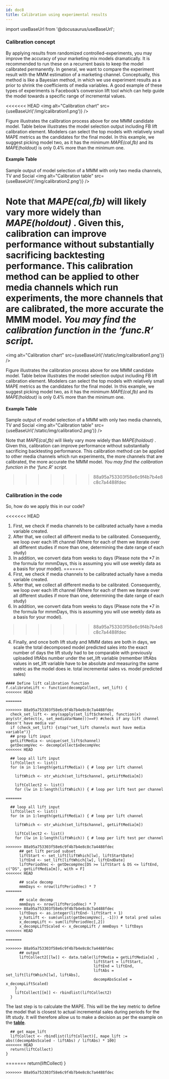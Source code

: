 ```yaml
---
id: doc8
title: Calibration using experimental results
---
```

import useBaseUrl from '@docusaurus/useBaseUrl';

### Calibration concept
By applying results from randomized controlled-experiments, you may improve the accuracy of your marketing mix models dramatically. It is recommended to run these on a recurrent basis to keep the model calibrated permanently. In general, we want to compare the experiment result with the MMM estimation of a marketing channel. Conceptually, this method is like a Bayesian method, in which we use experiment results as a prior to shrink the coefficients of media variables. A good example of these types of experiments is Facebook’s conversion lift tool which can help guide the model towards a specific range of incremental values.

<<<<<<< HEAD
<img alt="Calibration chart" src={useBaseUrl('/img/calibration1.png')} />


Figure illustrates the calibration process above for one MMM candidate model.
Table below illustrates the model selection output including FB lift calibration element. Modelers can select the top models with relatively small MAPE metrics as the candidates for the final model. In this example, we suggest picking model two, as it has the minimum <em>MAPE(cal,fb)</em> and its <em>MAPE(holdout)</em> is only 0.4% more than the minimum one.

#### Example Table
Sample output of model selection of a MMM with only two media channels, TV and Social
<img alt="Calibration table" src={useBaseUrl('/img/calibration2.png')} />

Note that <em>MAPE(cal,fb)</em> will likely vary more widely than <em>MAPE(holdout)</em> . Given this, calibration can improve performance without substantially sacrificing backtesting performance.
This calibration method can be applied to other media channels which run experiments, the more channels that are calibrated, the more accurate the MMM model. <em>You may find the calibration function in the ‘func.R’ script.</em>
=======
<img alt="Calibration chart" src={useBaseUrl('/static/img/calibration1.png')} />


Figure illustrates the calibration process above for one MMM candidate model. 
Table below illustrates the model selection output including FB lift calibration element. Modelers can select the top models with relatively small MAPE metrics as the candidates for the final model. In this example, we suggest picking model two, as it has the minimum <em>MAPE(cal,fb)</em> and its <em>MAPE(holdout)</em> is only 0.4% more than the minimum one.

#### Example Table 
Sample output of model selection of a MMM with only two media channels, TV and Social
<img alt="Calibration table" src={useBaseUrl('/static/img/calibration2.png')} />

Note that <em>MAPE(cal,fb)</em> will likely vary more widely than <em>MAPE(holdout)</em> . Given this, calibration can improve performance without substantially sacrificing backtesting performance. 
This calibration method can be applied to other media channels which run experiments, the more channels that are calibrated, the more accurate the MMM model. <em>You may find the calibration function in the ‘func.R’ script.</em> 
>>>>>>> 88a95a753303f58e6c9f4b7b4e8c8c7a4488fdec

### Calibration in the code

So, how do we apply this in our code?

<<<<<<< HEAD
1. First, we check if media channels to be calibrated actually have a media variable created.
2. After that, we collect all different media to be calibrated. Consequently, we loop over each lift channel (Where for each of them we iterate over all different studies if more than one, determining the date range of each study)
3. In addition, we convert data from weeks to days (Please note the *7 in the formula for mmmDays, this is assuming you will use weekly data as a basis for your model).
=======
1. First, we check if media channels to be calibrated actually have a media variable created. 
2. After that, we collect all different media to be calibrated. Consequently, we loop over each lift channel (Where for each of them we iterate over all different studies if more than one, determining the date range of each study) 
3. In addition, we convert data from weeks to days (Please note the *7 in the formula for mmmDays, this is assuming you will use weekly data as a basis for your model). 
>>>>>>> 88a95a753303f58e6c9f4b7b4e8c8c7a4488fdec
4. Finally, and once both lift study and MMM dates are both in days, we scale the total decomposed model predicted sales into the exact number of days the lift study had to be comparable with previously uploaded liftAbs number under the set_lift variable (remember liftAbs values in set_lift variable have to be absolute and measuring the same metric as the model does ie. total incremental sales vs. model predicted sales)

```
#### Define lift calibration function
f.calibrateLift <- function(decompCollect, set_lift) {
<<<<<<< HEAD

=======
  
>>>>>>> 88a95a753303f58e6c9f4b7b4e8c8c7a4488fdec
  check_set_lift <- any(sapply(set_lift$channel, function(x) any(str_detect(x, set_mediaVarName)))==F) #check if any lift channel doesn't have media var
  if (check_set_lift) {stop("set_lift channels must have media variable")}
  ## prep lift input  
  getLiftMedia <- unique(set_lift$channel)
  getDecompVec <- decompCollect$xDecompVec
<<<<<<< HEAD

  ## loop all lift input
  liftCollect <- list()
  for (m in 1:length(getLiftMedia)) { # loop per lift channel

    liftWhich <- str_which(set_lift$channel, getLiftMedia[m])

    liftCollect2 <- list()
    for (lw in 1:length(liftWhich)) { # loop per lift test per channel

=======
  
  ## loop all lift input
  liftCollect <- list()
  for (m in 1:length(getLiftMedia)) { # loop per lift channel
    
    liftWhich <- str_which(set_lift$channel, getLiftMedia[m])
    
    liftCollect2 <- list()
    for (lw in 1:length(liftWhich)) { # loop per lift test per channel
      
>>>>>>> 88a95a753303f58e6c9f4b7b4e8c8c7a4488fdec
      ## get lift period subset
      liftStart <- set_lift[liftWhich[lw], liftStartDate]
      liftEnd <- set_lift[liftWhich[lw], liftEndDate]
      liftPeriodVec <- getDecompVec[DS >= liftStart & DS <= liftEnd, c("DS", getLiftMedia[m]), with = F]
<<<<<<< HEAD

      ## scale decomp
      mmmDays <- nrow(liftPeriodVec) * 7
=======
      
      ## scale decomp
      mmmDays <- nrow(liftPeriodVec) * 7 
>>>>>>> 88a95a753303f58e6c9f4b7b4e8c8c7a4488fdec
      liftDays <- as.integer(liftEnd- liftStart + 1)
      y_hatLift <- sum(unlist(getDecompVec[, -1])) # total pred sales
      x_decompLift <- sum(liftPeriodVec[,2])
      x_decompLiftScaled <- x_decompLift / mmmDays * liftDays
<<<<<<< HEAD

=======
      
>>>>>>> 88a95a753303f58e6c9f4b7b4e8c8c7a4488fdec
      ## output
      liftCollect2[[lw]] <- data.table(liftMedia = getLiftMedia[m] ,
                                       liftStart = liftStart,
                                       liftEnd = liftEnd,
                                       liftAbs = set_lift[liftWhich[lw], liftAbs],
                                       decompAbsScaled = x_decompLiftScaled)
    }
    liftCollect[[m]] <- rbindlist(liftCollect2)
  }
```

The last step is to calculate the MAPE. This will be the key metric to define the model that is closest to actual incremental sales during periods for the lift study. It will therefore allow us to make a decision as per the example on the [**table**](#example-table).
```
  ## get mape_lift
  liftCollect <- rbindlist(liftCollect)[, mape_lift := abs((decompAbsScaled - liftAbs) / liftAbs) * 100]
<<<<<<< HEAD
  return(liftCollect)
}
```
=======
  return(liftCollect) 
}
```
>>>>>>> 88a95a753303f58e6c9f4b7b4e8c8c7a4488fdec
